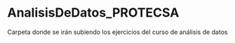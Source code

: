 # AnalisisDeDatos_PROTECSA
Carpeta donde se irán subiendo los ejercicios del curso de análisis de datos
